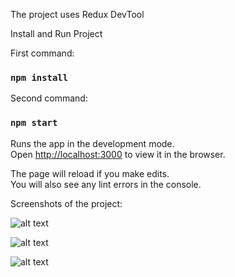 The project uses Redux DevTool

Install and Run Project

First command: 

### `npm install`

Second command: 

### `npm start`


Runs the app in the development mode.<br>
Open [http://localhost:3000](http://localhost:3000) to view it in the browser.

The page will reload if you make edits.<br>
You will also see any lint errors in the console.

Screenshots of the project:

![alt text](http://s9.picofile.com/file/8350684642/resultProject.png)

![alt text](http://s9.picofile.com/file/8350684676/ReduxDevTool.png)

![alt text](http://s8.picofile.com/file/8350684800/ReactDeveloperTools.png)
